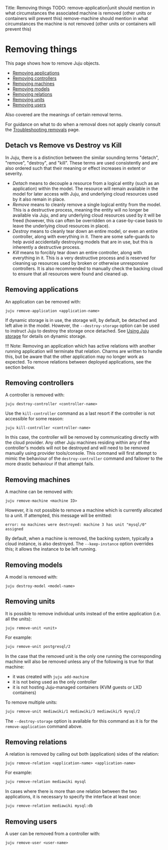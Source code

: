 Title: Removing things
TODO:  remove-application|unit should mention in what circumstances the associated machine is removed (other units or containers will prevent this)
       remove-machine should mention in what circumstances the machine is not removed (other units or containers will prevent this)

# Removing things

This page shows how to remove Juju objects.

 - [Removing applications][#removing-applications]
 - [Removing controllers][#removing-controllers]
 - [Removing machines][#removing-machines]
 - [Removing models][#removing-models]
 - [Removing relations][#removing-relations]
 - [Removing units][#removing-units]
 - [Removing users][#removing-users]
 
Also covered are the meanings of certain removal terms.

For guidance on what to do when a removal does not apply cleanly consult the
[Troubleshooting removals][troubleshooting-removals] page.

## Detach vs Remove vs Destroy vs Kill

In Juju, there is a distinction between the similar sounding terms "detach",
"remove", "destroy", and "kill". These terms are used consistently and are also
ordered such that their meaning or effect increases in extent or severity.

 - *Detach* means to decouple a resource from a logical entity (such as an
   application) within the model. The resource will remain available in the
   model for later access with Juju, and underlying cloud resources used by it
   also remain in place.
 - *Remove* means to cleanly remove a single logical entity from the model.
   This is a destructive process, meaning the entity will no longer be
   available via Juju, and any underlying cloud resources used by it will be
   freed (however, this can often be overridden on a case-by-case basis to
   leave the underlying cloud resources in place).
 - *Destroy* means to cleanly tear down an entire model, or even an entire
   controller, along with everything in it. There are some safe-guards to help
   avoid accidentally destroying models that are in use, but this is inherently
   a destructive process.
 - *Kill* means to forcibly tear down an entire controller, along with
   everything in it. This is a very destructive process and is reserved for
   cleaning up resources used by broken or otherwise unresponsive controllers.
   It is also recommended to manually check the backing cloud to ensure that
   all resources were found and cleaned up.

## Removing applications

An application can be removed with:

`juju remove-application <application-name>`

If dynamic storage is in use, the storage will, by default, be detached and
left alive in the model. However, the `--destroy-storage` option can be used to
instruct Juju to destroy the storage once detached. See
[Using Juju storage][charms-storage] for details on dynamic storage.

!!! Note: 
    Removing an application which has active relations with another running
    application will terminate that relation. Charms are written to handle
    this, but be aware that the other application may no longer work as
    expected. To remove relations between deployed applications, see the
    section below.

## Removing controllers

A controller is removed with:

`juju destroy-controller <controller-name>`

Use the `kill-controller` command as a last resort if the controller is not
accessible for some reason:

`juju kill-controller <controller-name>`

In this case, the controller will be removed by communicating directly with the
cloud provider. Any other Juju machines residing within any of the controller's
models will not be destroyed and will need to be removed manually using
provider tools/console. This command will first attempt to mimic the behaviour
of the `destroy-controller` command and failover to the more drastic behaviour
if that attempt fails.

## Removing machines

A machine can be removed with:

`juju remove-machine <machine ID>`

However, it is not possible to remove a machine which is currently allocated
to a unit. If attempted, this message will be emitted:

```no-highlight
error: no machines were destroyed: machine 3 has unit "mysql/0" assigned
```

By default, when a machine is removed, the backing system, typically a cloud
instance, is also destroyed. The `--keep-instance` option overrides this; it
allows the instance to be left running.

## Removing models

A model is removed with:

`juju destroy-model <model-name>`

## Removing units

It is possible to remove individual units instead of the entire application
(i.e. all the units):

`juju remove-unit <unit>`

For example:

```bash
juju remove-unit postgresql/2
```

In the case that the removed unit is the only one running the corresponding
machine will also be removed unless any of the following is true for that
machine:

 - it was created with `juju add-machine`
 - it is not being used as the only controller
 - it is not hosting Juju-managed containers (KVM guests or LXD containers) 

To remove multiple units:

```bash
juju remove-unit mediawiki/1 mediawiki/3 mediawiki/5 mysql/2
```

The `--destroy-storage` option is available for this command as it is for the
`remove-application` command above.

## Removing relations

A relation is removed by calling out both (application) sides of the relation:

`juju remove-relation <application-name> <application-name>`

For example:

```bash
juju remove-relation mediawiki mysql
```

In cases where there is more than one relation between the two applications, it
is necessary to specify the interface at least once:

```bash
juju remove-relation mediawiki mysql:db
```

## Removing users

A user can be removed from a controller with:

`juju remove-user <user-name>`


<!-- LINKS-->

[charms-storage]: ./charms-storage.md
[troubleshooting-removals]: ./troubleshooting-removals.md

[#removing-applications]: #removing-applications
[#removing-controllers]: #removing-controllers
[#removing-machines]: #removing-machines
[#removing-models]: #removing-models
[#removing-relations]: #removing-relations
[#removing-units]: #removing-units
[#removing-users]: #removing-users
